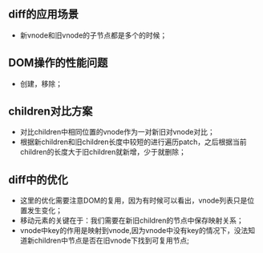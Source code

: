 ## diff的应用场景

* 新vnode和旧vnode的子节点都是多个的时候；

## DOM操作的性能问题

* 创建，移除；

## children对比方案 

* 对比children中相同位置的vnode作为一对新旧对vnode对比；
* 根据新children和旧children长度中较短的进行遍历patch，之后根据当前children的长度大于旧children就新增，少于就删除；

## diff中的优化

* 这里的优化需要注意DOM的复用，因为有时候可以看出，vnode列表只是位置发生变化；
* 移动元素的关键在于：我们需要在新旧children的节点中保存映射关系；
* vnode中key的作用是映射到vnode,因为vnode中没有key的情况下，没法知道新children中节点是否在旧vnode下找到可复用节点;

